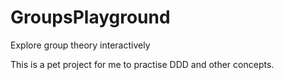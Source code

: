 # GroupsPlayground
Explore group theory interactively

This is a pet project for me to practise DDD and other concepts.

